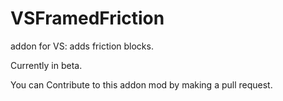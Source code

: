 # VSFramedFriction
addon for VS: adds friction blocks.

Currently in beta.

You can Contribute to this addon mod by making a pull request.
